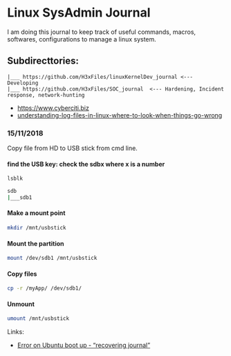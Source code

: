 # Linux SysAdmin Journal
I am doing this journal to keep track of useful commands, macros, softwares, configurations to manage a linux system.


## Subdirecttories:
```
|___ https://github.com/H3xFiles/linuxKernelDev_journal <--- Developing
|___ https://github.com/H3xFiles/SOC_journal  <--- Hardening, Incident response, network-hunting
```


- https://www.cyberciti.biz 
- [understanding-log-files-in-linux-where-to-look-when-things-go-wrong](http://www.lostsaloon.com/technology/understanding-log-files-in-linux-where-to-look-when-things-go-wrong/)


### 15/11/2018
Copy file from HD to USB stick from cmd line.

#### find the USB key: check the sdbx where x is a number
```Bash
lsblk

sdb
|___sdb1
```
#### Make a mount point
```Bash
mkdir /mnt/usbstick
```
#### Mount the partition
```Bash
mount /dev/sdb1 /mnt/usbstick
```
#### Copy files
```Bash
cp -r /myApp/ /dev/sdb1/
```
#### Unmount
```Bash
umount /mnt/usbstick
```

Links:
- [Error on Ubuntu boot up - “recovering journal” ](https://askubuntu.com/questions/924170/error-on-ubuntu-boot-up-recovering-journal)
